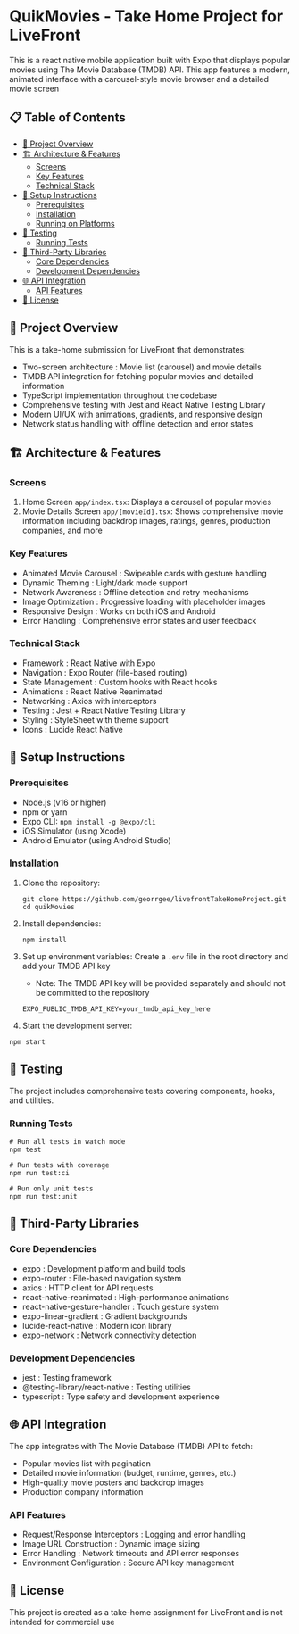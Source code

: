 # QuikMovies - Take Home Project for LiveFront

This is a react native mobile application built with Expo that displays popular movies using The Movie Database (TMDB) API. This app features a modern, animated interface with a carousel-style movie browser and a detailed movie screen

## 📋 Table of Contents
- [🎯 Project Overview](#-project-overview)
- [🏗️ Architecture & Features](#️-architecture--features)
  - [Screens](#screens)
  - [Key Features](#key-features)
  - [Technical Stack](#technical-stack)
- [🚀 Setup Instructions](#-setup-instructions)
  - [Prerequisites](#prerequisites)
  - [Installation](#installation)
  - [Running on Platforms](#running-on-platforms)
- [🧪 Testing](#-testing)
  - [Running Tests](#running-tests)
- [🔧 Third-Party Libraries](#-third-party-libraries)
  - [Core Dependencies](#core-dependencies)
  - [Development Dependencies](#development-dependencies)
- [🌐 API Integration](#-api-integration)
  - [API Features](#api-features)
- [📄 License](#-license)

## 🎯 Project Overview
This is a take-home submission for LiveFront that demonstrates:
- Two-screen architecture : Movie list (carousel) and movie details
- TMDB API integration for fetching popular movies and detailed information
- TypeScript implementation throughout the codebase
- Comprehensive testing with Jest and React Native Testing Library
- Modern UI/UX with animations, gradients, and responsive design
- Network status handling with offline detection and error states

## 🏗️ Architecture & Features
### Screens
1. Home Screen ```app/index.tsx```: Displays a carousel of popular movies
2. Movie Details Screen ```app/[movieId].tsx```: Shows comprehensive movie information including backdrop images, ratings, genres, production companies, and more
### Key Features
- Animated Movie Carousel : Swipeable cards with gesture handling
- Dynamic Theming : Light/dark mode support
- Network Awareness : Offline detection and retry mechanisms
- Image Optimization : Progressive loading with placeholder images
- Responsive Design : Works on both iOS and Android
- Error Handling : Comprehensive error states and user feedback

### Technical Stack
- Framework : React Native with Expo
- Navigation : Expo Router (file-based routing)
- State Management : Custom hooks with React hooks
- Animations : React Native Reanimated
- Networking : Axios with interceptors
- Testing : Jest + React Native Testing Library
- Styling : StyleSheet with theme support
- Icons : Lucide React Native

## 🚀 Setup Instructions
### Prerequisites
- Node.js (v16 or higher)
- npm or yarn
- Expo CLI: ```npm install -g @expo/cli```
- iOS Simulator (using Xcode)
- Android Emulator (using Android Studio)

### Installation
1. Clone the repository:
   ```
   git clone https://github.com/georrgee/livefrontTakeHomeProject.git
   cd quikMovies
   ```
2. Install dependencies:
   
   ```
   npm install
   ```
3. Set up environment variables: Create a ```.env``` file in the root directory and add your TMDB API key
   - Note: The TMDB API key will be provided separately and should not be committed to the repository
   ```
   EXPO_PUBLIC_TMDB_API_KEY=your_tmdb_api_key_here
   ```

4. Start the development server:
```
npm start
```
## 🧪 Testing
The project includes comprehensive tests covering components, hooks, and utilities.

### Running Tests
```
# Run all tests in watch mode
npm test

# Run tests with coverage
npm run test:ci

# Run only unit tests
npm run test:unit
```

## 🔧 Third-Party Libraries
### Core Dependencies
- expo : Development platform and build tools
- expo-router : File-based navigation system
- axios : HTTP client for API requests
- react-native-reanimated : High-performance animations
- react-native-gesture-handler : Touch gesture system
- expo-linear-gradient : Gradient backgrounds
- lucide-react-native : Modern icon library
- expo-network : Network connectivity detection
### Development Dependencies
- jest : Testing framework
- @testing-library/react-native : Testing utilities
- typescript : Type safety and development experience
## 🌐 API Integration
The app integrates with The Movie Database (TMDB) API to fetch:

- Popular movies list with pagination
- Detailed movie information (budget, runtime, genres, etc.)
- High-quality movie posters and backdrop images
- Production company information
### API Features
- Request/Response Interceptors : Logging and error handling
- Image URL Construction : Dynamic image sizing
- Error Handling : Network timeouts and API error responses
- Environment Configuration : Secure API key management

## 📄 License
This project is created as a take-home assignment for LiveFront and is not intended for commercial use